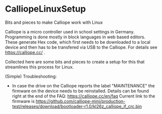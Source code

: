 # CalliopeLinuxSetup
Bits and pieces to make Calliope work with Linux

Calliope is a micro controller used in school settings in Germany. Programming is done mostly in block languages 
in web based editors. These generate Hex code, which first needs to be downloaded to a local device and then has 
to be transfered via USB to the Calliope. For details see https://calliope.cc/ .

Collected here are some bits and pieces to create a setup for this that streamlines this process for Linux. 

(Simple) Troubleshooting:
- In case the drive on the Calliope reports the label "MAINTENANCE" the firmware on the device needs to be reinstalled. Details can be found right at the end of the FAQ: https://calliope.cc/en/faq
  Current link to the firmware is https://github.com/calliope-mini/production-test/releases/download/bootloader-r1.0/kl26z_calliope_if_crc.bin
